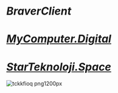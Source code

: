 #  ***BraverClient***
# ***[MyComputer.Digital](https://mycomputer.digital/Fast-pages/)***
# ***[StarTeknoloji.Space](https://tdljt22b-4000.euw.devtunnels.ms)***






![tckkfioq png1200px](https://github.com/BraverClient/HelloWorld/assets/93947784/9d48f394-eb5b-45a5-867b-aedff0d0c490)
